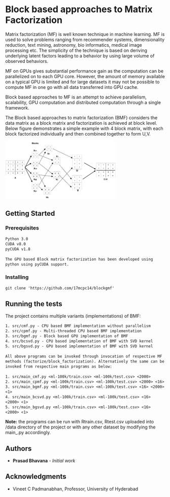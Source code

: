 # Block based approaches to Matrix Factorization

Matrix  factorization (MF) is  well  known  technique in machine  learning. MF is used to solve problems  ranging  from  recommender  systems, dimensionality reduction, text mining, astronomy, bio informatics, medical image processing etc. The simplicity of the technique is based on deriving underlying latent factors leading to a behavior by using large volume of observed behaviors.

MF on GPUs  gives  substantial  performance gain as the computation can be parallelized on to each GPU core. However, the amount of memory  available  on  a  typical  GPU  is  limited  and  for  large datasets it may not be possible to compute  MF in one go with all data transferred into GPU cache.

Block based approaches to MF is an attempt to achieve parallelism, scalability, GPU computation and distributed computation through a single framework. 

The Block based approaches to matrix factorization (BMF) considers the data matrix as a block matrix and factorization is achieved at block level. Below figure demonstrates a simple example with 4 block matrix, with each block factorized individually and then combined together to form U,V. 

<img src="misc/example.png" width="350" title="Example of BMF">

## Getting Started


### Prerequisites

```
Python 3.0
CUDA v8.0
pyCUDA v1.8

The GPU based Block matrix factorization has been developed using python using pyCUDA support.

```

### Installing


```
git clone 'https://github.com/17mcpc14/blockgmf'

```

## Running the tests

The project contains multiple variants (implementations) of BMF:
```
1. src/cmf.py - CPU based BMF implementation without parallelism
2. src/cpmf.py - Multi-threaded CPU based BMF implementation
3. src/bgmf.py - Block based GPU implementation of BMF
4. src/bcsvd.py - CPU based implementation of BMF with SVD kernel
5. src/bgsvd.py - GPU based implementation of BMF with SVD kernel

All above programs can be invoked through invocation of respective MF methods (factorize/block_factorization). Alternatively the same can be invoked from respective main programs as below:

1. src/main_cmf.py <ml-100k/train.csv> <ml-100k/test.csv> <2000>
2. src/main_cpmf.py <ml-100k/train.csv> <ml-100k/test.csv> <2000> <16>
3. src/main_bgmf.py <ml-100k/train.csv> <ml-100k/test.csv> <16> <2000> <1>
4. src/main_bcsvd.py <ml-100k/train.csv> <ml-100k/test.csv> <16> <2000> <1>
5. src/main_bgsvd.py <ml-100k/train.csv> <ml-100k/test.csv> <16> <2000> <1>

```

**Note:** the programs can be run with Rtrain.csv, Rtest.csv uploaded into /data directory of the project or with any other dataset by modifying the main_<algo>.py accordingly. 

## Authors

* **Prasad Bhavana** - *Initial work* 

## Acknowledgments

* Vineet C Padmanabhan, Professor, University of Hyderabad
